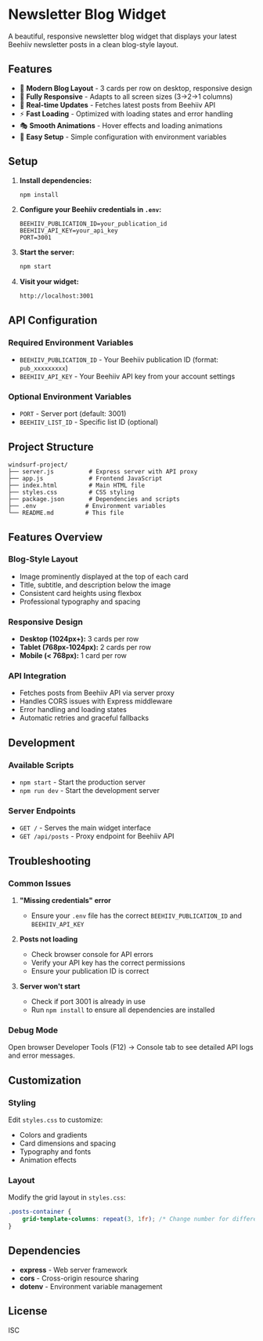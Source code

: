 # Newsletter Blog Widget

A beautiful, responsive newsletter blog widget that displays your latest Beehiiv newsletter posts in a clean blog-style layout.

## Features

- 🎨 **Modern Blog Layout** - 3 cards per row on desktop, responsive design
- 📱 **Fully Responsive** - Adapts to all screen sizes (3→2→1 columns)
- 🔄 **Real-time Updates** - Fetches latest posts from Beehiiv API
- ⚡ **Fast Loading** - Optimized with loading states and error handling
- 🎭 **Smooth Animations** - Hover effects and loading animations
- 🔧 **Easy Setup** - Simple configuration with environment variables

## Setup

1. **Install dependencies:**
   ```bash
   npm install
   ```

2. **Configure your Beehiiv credentials in `.env`:**
   ```env
   BEEHIIV_PUBLICATION_ID=your_publication_id
   BEEHIIV_API_KEY=your_api_key
   PORT=3001
   ```

3. **Start the server:**
   ```bash
   npm start
   ```

4. **Visit your widget:**
   ```
   http://localhost:3001
   ```

## API Configuration

### Required Environment Variables

- `BEEHIIV_PUBLICATION_ID` - Your Beehiiv publication ID (format: `pub_xxxxxxxxx`)
- `BEEHIIV_API_KEY` - Your Beehiiv API key from your account settings

### Optional Environment Variables

- `PORT` - Server port (default: 3001)
- `BEEHIIV_LIST_ID` - Specific list ID (optional)

## Project Structure

```
windsurf-project/
├── server.js          # Express server with API proxy
├── app.js             # Frontend JavaScript
├── index.html         # Main HTML file
├── styles.css         # CSS styling
├── package.json       # Dependencies and scripts
├── .env              # Environment variables
└── README.md         # This file
```

## Features Overview

### Blog-Style Layout
- Image prominently displayed at the top of each card
- Title, subtitle, and description below the image
- Consistent card heights using flexbox
- Professional typography and spacing

### Responsive Design
- **Desktop (1024px+):** 3 cards per row
- **Tablet (768px-1024px):** 2 cards per row  
- **Mobile (< 768px):** 1 card per row

### API Integration
- Fetches posts from Beehiiv API via server proxy
- Handles CORS issues with Express middleware
- Error handling and loading states
- Automatic retries and graceful fallbacks

## Development

### Available Scripts

- `npm start` - Start the production server
- `npm run dev` - Start the development server

### Server Endpoints

- `GET /` - Serves the main widget interface
- `GET /api/posts` - Proxy endpoint for Beehiiv API

## Troubleshooting

### Common Issues

1. **"Missing credentials" error**
   - Ensure your `.env` file has the correct `BEEHIIV_PUBLICATION_ID` and `BEEHIIV_API_KEY`

2. **Posts not loading**
   - Check browser console for API errors
   - Verify your API key has the correct permissions
   - Ensure your publication ID is correct

3. **Server won't start**
   - Check if port 3001 is already in use
   - Run `npm install` to ensure all dependencies are installed

### Debug Mode

Open browser Developer Tools (F12) → Console tab to see detailed API logs and error messages.

## Customization

### Styling
Edit `styles.css` to customize:
- Colors and gradients
- Card dimensions and spacing
- Typography and fonts
- Animation effects

### Layout
Modify the grid layout in `styles.css`:
```css
.posts-container {
    grid-template-columns: repeat(3, 1fr); /* Change number for different layout */
}
```

## Dependencies

- **express** - Web server framework
- **cors** - Cross-origin resource sharing
- **dotenv** - Environment variable management

## License

ISC